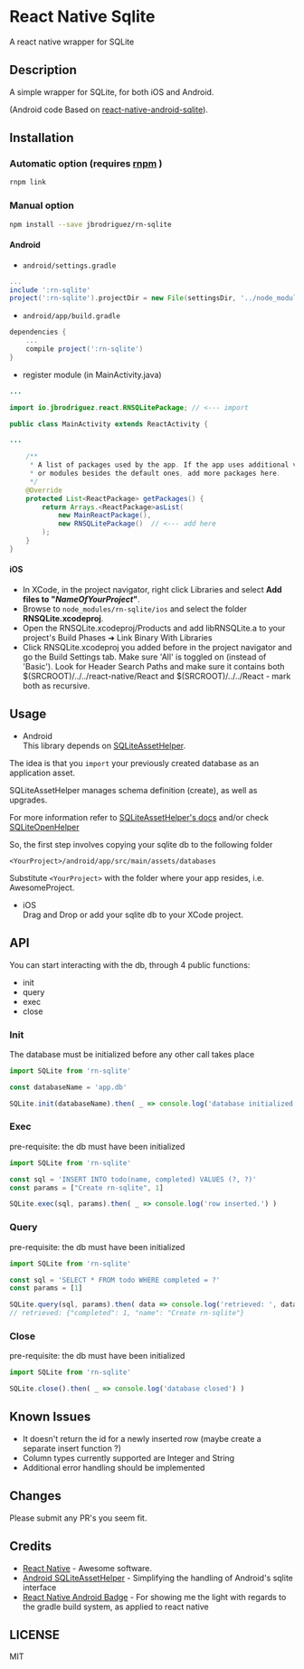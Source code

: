 # React Native Sqlite

A react native wrapper for SQLite

## Description

A simple wrapper for SQLite, for both iOS and Android.

(Android code Based on [react-native-android-sqlite](https://github.com/jbrodriguez/react-native-android-sqlite)).

## Installation

### Automatic option (requires [rnpm](https://github.com/rnpm/rnpm) )
```bash
rnpm link
```

### Manual option
```bash
npm install --save jbrodriguez/rn-sqlite
```

#### Android

* `android/settings.gradle`

```gradle
...
include ':rn-sqlite'
project(':rn-sqlite').projectDir = new File(settingsDir, '../node_modules/rn-sqlite/android')
```

* `android/app/build.gradle`

```gradle
dependencies {
	...
	compile project(':rn-sqlite')
}
```

* register module (in MainActivity.java)

```java
...

import io.jbrodriguez.react.RNSQLitePackage; // <--- import 

public class MainActivity extends ReactActivity {

...

    /**
     * A list of packages used by the app. If the app uses additional views
     * or modules besides the default ones, add more packages here.
     */
    @Override
    protected List<ReactPackage> getPackages() {
        return Arrays.<ReactPackage>asList(
            new MainReactPackage(),
            new RNSQLitePackage()  // <--- add here
        );
    }
}
```

#### iOS

* In XCode, in the project navigator, right click Libraries and select **Add files to "_NameOfYourProject_"**.
* Browse to `node_modules/rn-sqlite/ios` and select the folder **RNSQLite.xcodeproj**.
* Open the RNSQLite.xcodeproj/Products and add libRNSQLite.a to your project's Build Phases ➜ Link Binary With Libraries
* Click RNSQLite.xcodeproj you added before in the project navigator and go the Build Settings tab. Make sure 'All' is toggled on (instead of 'Basic').
Look for Header Search Paths and make sure it contains both $(SRCROOT)/../../react-native/React and $(SRCROOT)/../../React - mark both as recursive.


## Usage

- Android <br>
This library depends on [SQLiteAssetHelper](https://github.com/jgilfelt/android-sqlite-asset-helper).

The idea is that you `import` your previously created database as an application asset.

SQLiteAssetHelper manages schema definition (create), as well as upgrades.

For more information refer to [SQLiteAssetHelper's docs](https://github.com/jgilfelt/android-sqlite-asset-helper) and/or check [SQLiteOpenHelper](http://developer.android.com/reference/android/database/sqlite/SQLiteOpenHelper.html)

So, the first step involves copying your sqlite db to the following folder

```
<YourProject>/android/app/src/main/assets/databases
```
Substitute `<YourProject>` with the folder where your app resides, i.e. AwesomeProject.

- iOS <br>
Drag and Drop or add your sqlite db to your XCode project.

## API
You can start interacting with the db, through 4 public functions:

- init
- query
- exec
- close

### Init
The database must be initialized before any other call takes place

```js
import SQLite from 'rn-sqlite'

const databaseName = 'app.db'

SQLite.init(databaseName).then( _ => console.log('database initialized.') )
```

### Exec
pre-requisite: the db must have been initialized

```js
import SQLite from 'rn-sqlite'

const sql = 'INSERT INTO todo(name, completed) VALUES (?, ?)'
const params = ["Create rn-sqlite", 1]

SQLite.exec(sql, params).then( _ => console.log('row inserted.') )

```

### Query
pre-requisite: the db must have been initialized

```js
import SQLite from 'rn-sqlite'

const sql = 'SELECT * FROM todo WHERE completed = ?'
const params = [1]

SQLite.query(sql, params).then( data => console.log('retrieved: ', data) )
// retrieved: {"completed": 1, "name": "Create rn-sqlite"}
```

### Close
pre-requisite: the db must have been initialized

```js
import SQLite from 'rn-sqlite'

SQLite.close().then( _ => console.log('database closed') )
```

## Known Issues
* It doesn't return the id for a newly inserted row (maybe create a separate insert function ?)
* Column types currently supported are Integer and String
* Additional error handling should be implemented

## Changes
Please submit any PR's you seem fit.

## Credits
* [React Native](https://facebook.github.io/react-native/) - Awesome software.
* [Android SQLiteAssetHelper](https://github.com/jgilfelt/android-sqlite-asset-helper) - Simplifying the handling of Android's sqlite interface
* [React Native Android Badge](https://github.com/jhen0409/react-native-android-badge) - For showing me the light with regards to the gradle build system, as applied to react native

## LICENSE

MIT
